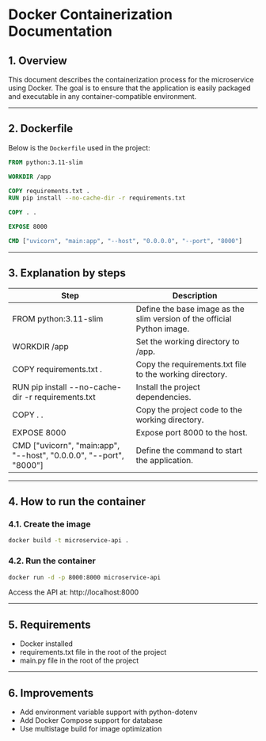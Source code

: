 # Docker Containerization Documentation

## 1. Overview

This document describes the containerization process for the microservice using Docker. The goal is to ensure that the application is easily packaged and executable in any container-compatible environment.

---

## 2. Dockerfile

Below is the `Dockerfile` used in the project:

```dockerfile
FROM python:3.11-slim

WORKDIR /app

COPY requirements.txt .
RUN pip install --no-cache-dir -r requirements.txt

COPY . .

EXPOSE 8000

CMD ["uvicorn", "main:app", "--host", "0.0.0.0", "--port", "8000"]
```

---

## 3. Explanation by steps

| Step | Description |
|------|-------------|
| FROM python:3.11-slim | Define the base image as the slim version of the official Python image. |
| WORKDIR /app | Set the working directory to /app. |
| COPY requirements.txt . | Copy the requirements.txt file to the working directory. |
| RUN pip install --no-cache-dir -r requirements.txt | Install the project dependencies. |
| COPY . . | Copy the project code to the working directory. |
| EXPOSE 8000 | Expose port 8000 to the host. |
| CMD ["uvicorn", "main:app", "--host", "0.0.0.0", "--port", "8000"] | Define the command to start the application. |

---

## 4. How to run the container

### 4.1. Create the image

```bash
docker build -t microservice-api .
```

### 4.2. Run the container

```bash
docker run -d -p 8000:8000 microservice-api
``` 

Access the API at: http://localhost:8000

---

## 5. Requirements

- Docker installed
- requirements.txt file in the root of the project
- main.py file in the root of the project

---

## 6. Improvements

- Add environment variable support with python-dotenv
- Add Docker Compose support for database
- Use multistage build for image optimization

